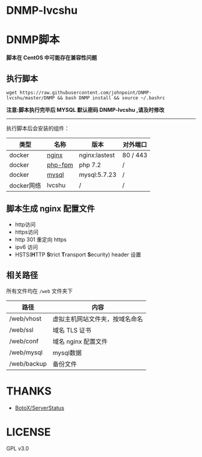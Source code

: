 # DNMP-lvcshu

# DNMP脚本

**脚本在 CentOS 中可能存在兼容性问题**

## 执行脚本

```
wget https://raw.githubusercontent.com/johnpoint/DNMP-lvcshu/master/DNMP && bash DNMP install && source ~/.bashrc
```

**注意:脚本执行完毕后 MYSQL 默认密码 DNMP-lvcshu ,请及时修改**

- - -

执行脚本后会安装的组件：

| 类型 | 名称 | 版本 | 对外端口 |
| --- | --- | --- | --- |
|docker| [nginx](https://cloud.docker.com/u/johnpoint/repository/docker/johnpoint/nginx-lvcshu) | nginx:lastest | 80 / 443 |
|docker|[php-fpm](https://cloud.docker.com/u/johnpoint/repository/docker/johnpoint/php-lvcshu) | php 7.2 | / |
|docker|[mysql](https://hub.docker.com/_/mysql/scans/library/mysql/5.7.23)|mysql:5.7.23|/|
|docker网络|lvcshu|/|/|

## 脚本生成 nginx 配置文件

- http访问
- https访问
- http 301 重定向 https
- ipv6 访问
- HSTS(**H**TTP **S**trict **T**ransport **S**ecurity) header 设置

## 相关路径

所有文件均在 `/web` 文件夹下

| 路径 | 内容 |
|---|---|
|/web/vhost|虚拟主机网站文件夹，按域名命名|
|/web/ssl|域名 TLS 证书|
|/web/conf|域名 nginx 配置文件|
|/web/mysql|mysql数据|
|/web/backup|备份文件|

# THANKS

- [BotoX/ServerStatus](https://github.com/BotoX/ServerStatus)

# LICENSE

GPL v3.0
